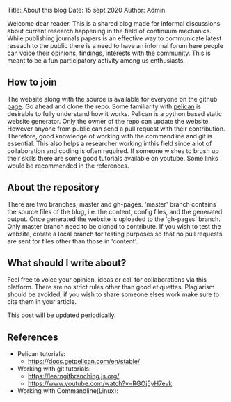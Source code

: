 Title: About this blog
Date: 15 sept 2020
Author: Admin

Welcome dear reader. This is a shared blog made for informal discussions about current research happening in the field of continuum mechanics. While publishing journals papers is an effective way to communicate latest reseach to the public there is a need to have an informal forum here people can voice their opinions, findings, interests with the community. This is meant to be a fun participatory activity among us enthusiasts. 

## How to join 
The website along with the source is available for everyone on the github [page](https://github.com/saiwal/continuum_mechanics_review). Go ahead and clone the repo. Some familiarity with [pelican](https://docs.getpelican.com/en/stable/) is desirable to fully understand how it works. Pelican is a python based static website generator. Only the owner of the repo can update the website. However anyone from public can send a pull request with their contribution. Therefore, good knowledge of working
with the commandline and git is essential. This also helps a researcher working inthis field since a lot of collaboration and coding is often required. If someone wishes to brush up their skills there are some good tutorials available on youtube. Some links would be recommended in the references.

## About the repository
There are two branches, master and gh-pages. 'master' branch contains the source files of the blog, i.e. the content, config files, and the generated output. Once generated the website is uploaded to the 'gh-pages' branch. Only master branch need to be cloned to contribute. If you wish to test the website, create a local branch for testing purposes so that no pull requests are sent for files other than those in 'content'.

## What should I write about?
Feel free to voice your opinion, ideas or call for collaborations via this platform. There are no strict rules other than good etiquettes. Plagiarism should be avoided, if you wish to share someone elses work make sure to cite them in your article.

This post will be updated periodically.

## References

* Pelican tutorials:
    * <https://docs.getpelican.com/en/stable/> 
* Working with git tutorials: 
    * <https://learngitbranching.js.org/>
    * <https://www.youtube.com/watch?v=RGOj5yH7evk>
* Working with Commandline(Linux):

